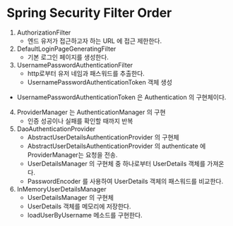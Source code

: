 # Spring Security Filter Order

1. AuthorizationFilter
   - 엔드 유저가 접근하고자 하는 URL 에 접근 제한한다.
2. DefaultLoginPageGeneratingFilter
   - 기본 로그인 페이지를 생성한다.
3. UsernamePasswordAuthenticationFilter
   - http로부터 유저 네임과 패스워드를 추출한다.
   - UsernamePasswordAuthenticationToken 객체 생성
- UsernamePasswordAuthenticationToken 은 Authentication 의 구현체이다.
4. ProviderManager 는 AuthenticationManager 의 구현
   - 인증 성공이나 실패를 확인할 때까지 반복
5. DaoAuthenticationProvider
   - AbstractUserDetailsAuthenticationProvider 의 구현체
   - AbstractUserDetailsAuthenticationProvider 의 authenticate 에 ProviderManager는 요청을 전송.
   - UserDetailsManager 의 구현체 중 하나로부터 UserDetails 객체를 가져온다.
   - PasswordEncoder 를 사용하여 UserDetails 객체의 패스워드를 비교한다.
6. InMemoryUserDetailsManager
   - UserDetailsManager 의 구현체
   - UserDetails 객체를 메모리에 저장한다.
   - loadUserByUsername 메소드를 구현한다.
